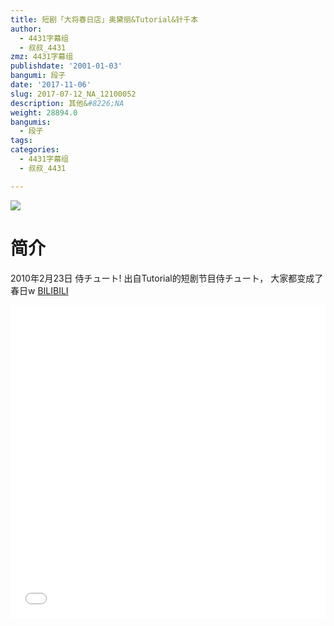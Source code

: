 ```yaml
---
title: 短剧「大将春日店」奥黛丽&Tutorial&针千本
author:
  - 4431字幕组
  - 叔叔_4431
zmz: 4431字幕组
publishdate: '2001-01-03'
bangumi: 段子
date: '2017-11-06'
slug: 2017-07-12_NA_12100052
description: 其他&#8226;NA
weight: 28894.0
bangumis:
  - 段子
tags:
categories:
  - 4431字幕组
  - 叔叔_4431

---
```

![](https://i.imgur.com/r83fl0L.png)
# 简介  
2010年2月23日 侍チュート!
出自Tutorial的短剧节目侍チュート，
大家都变成了春日w
  [BILIBILI](https://www.bilibili.com/video/av12100052/)

  <iframe src="//www.bilibili.com/html/html5player.html?cid=19958875&aid=12100052" width="100%" height="500" frameborder="0" allowfullscreen="allowfullscreen"></iframe>
